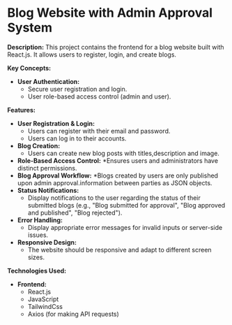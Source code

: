 # Blog Website with Admin Approval System

**Description:**
This project contains the frontend for a blog website built with React.js. It allows users to register, login, and create blogs.

**Key Concepts:**

* **User Authentication:**
    * Secure user registration and login.
    * User role-based access control (admin and user).

**Features:**

* **User Registration & Login:**
    * Users can register with their email and password.
    * Users can log in to their accounts.
* **Blog Creation:**
    * Users can create new blog posts with titles,description and image.
* **Role-Based Access Control:** 
    *Ensures users and administrators have distinct permissions.
* **Blog Approval Workflow:** 
    *Blogs created by users are only published upon admin approval.information between parties as JSON objects. 
* **Status Notifications:**
    * Display notifications to the user regarding the status of their submitted blogs (e.g., "Blog submitted for approval", "Blog approved and published", "Blog rejected").
* **Error Handling:**
    * Display appropriate error messages for invalid inputs or server-side issues.
* **Responsive Design:**
    * The website should be responsive and adapt to different screen sizes.

**Technologies Used:**

* **Frontend:**
    * React.js
    * JavaScript
    * TailwindCss
    * Axios (for making API requests)
